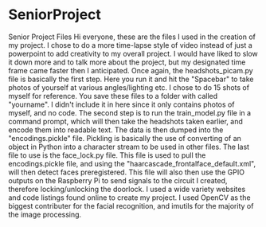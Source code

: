 # SeniorProject
Senior Project Files
Hi everyone, these are the files I used in the creation of my project. I chose to do a more time-lapse style of video instead of just a powerpoint to add creativity
to my overall project. I would have liked to slow it down more and to talk more about the project, but my designated time frame came faster then I anticipated. 
Once again, the headshots_picam.py file is basically the first step. Here you run it and hit the "Spacebar" 
to take photos of yourself at various angles/lighting etc. I chose to do 15 shots of myself for reference. You save these files to a folder with called "yourname". I didn't include it in here since it only contains photos of myself, and no code.
The second step is to run the train_model.py file in a command prompt, which will then take the headshots taken earlier, and encode them into readable text. The data is then dumped into the "encodings.pickle" file. Pickling is basically the use of converting of an object in Python into a character stream to be used in other files.
The last file to use is the face_lock.py file. This file is used to pull the encodings.pickle file, and using the "haarcascade_frontalface_default.xml",
will then detect faces preregistered. This file will also then use the GPIO outputs on the Raspberry Pi to send signals to the circuit I created, therefore locking/unlocking
the doorlock. I used a wide variety websites and code listings found online to create my project. I used OpenCV as the biggest contributer for the facial recognition, and imutils
for the majority of the image processing.
